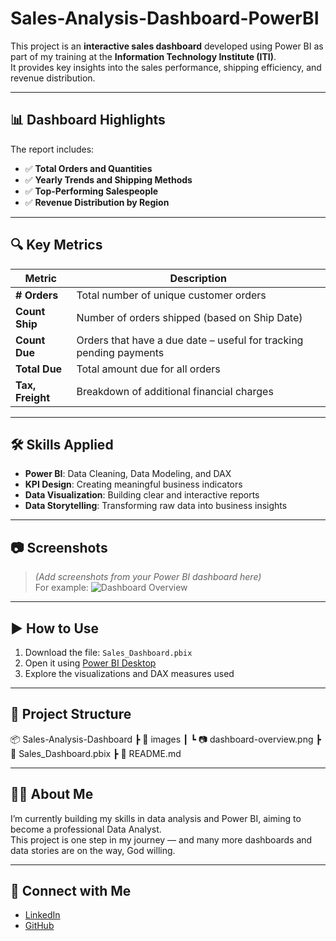# Sales-Analysis-Dashboard-PowerBI

This project is an **interactive sales dashboard** developed using Power BI as part of my training at the **Information Technology Institute (ITI)**.  
It provides key insights into the sales performance, shipping efficiency, and revenue distribution.

---

## 📊 Dashboard Highlights

The report includes:

- ✅ **Total Orders and Quantities**
- ✅ **Yearly Trends and Shipping Methods**
- ✅ **Top-Performing Salespeople**
- ✅ **Revenue Distribution by Region**

---

## 🔍 Key Metrics

| Metric         | Description |
|----------------|-------------|
| **# Orders**   | Total number of unique customer orders |
| **Count Ship** | Number of orders shipped (based on Ship Date) |
| **Count Due**  | Orders that have a due date – useful for tracking pending payments |
| **Total Due**  | Total amount due for all orders |
| **Tax, Freight** | Breakdown of additional financial charges |

---

## 🛠 Skills Applied

- **Power BI**: Data Cleaning, Data Modeling, and DAX
- **KPI Design**: Creating meaningful business indicators
- **Data Visualization**: Building clear and interactive reports
- **Data Storytelling**: Transforming raw data into business insights

---

## 📷 Screenshots

> *(Add screenshots from your Power BI dashboard here)*  
> For example:
> ![Dashboard Overview](images/dashboard-overview.png)

---

## ▶️ How to Use

1. Download the file: `Sales_Dashboard.pbix`
2. Open it using [Power BI Desktop](https://powerbi.microsoft.com/)
3. Explore the visualizations and DAX measures used

---

## 📁 Project Structure

📦 Sales-Analysis-Dashboard
┣ 📂 images
┃ ┗ 📷 dashboard-overview.png
┣ 📄 Sales_Dashboard.pbix
┣ 📄 README.md

---

## 🙋‍♂️ About Me

I’m currently building my skills in data analysis and Power BI, aiming to become a professional Data Analyst.  
This project is one step in my journey — and many more dashboards and data stories are on the way, God willing.

---

## 🔗 Connect with Me

- [LinkedIn](https://www.linkedin.com/in/your-profile/)
- [GitHub](https://github.com/your-username)

